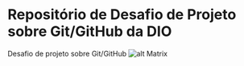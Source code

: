 # Repositório de Desafio de Projeto sobre Git/GitHub da DIO
Desafio de projeto sobre Git/GitHub
![alt Matrix]([https://br.pinterest.com/pin/663577326315730535/](https://cutewallpaper.org/25/animated-matrix-gif-wallpaper/the-76235-matrix-f5ffc-matrix-6dd49-gif-3f277-on-5065c-gifer-948bc-by-c9788-bagda.gif))
